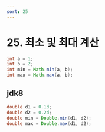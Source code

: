 ```yaml
---
sort: 25
---
```


# 25. 최소 및 최대 계산

```java
int a = 1;
int b = 2;
int min = Math.min(a, b);
int max = Math.max(a, b);
```

## jdk8

```java
double d1 = 0.1d;
double d2 = 0.2d;
double min = Double.min(d1, d2);
double max = Double.max(d1, d2);
```